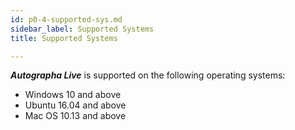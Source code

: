 ```yaml
---
id: p0-4-supported-sys.md
sidebar_label: Supported Systems
title: Supported Systems

---
```


**_Autographa Live_** is supported on the following operating systems:

-   Windows 10 and above
-   Ubuntu 16.04 and above
-   Mac OS 10.13 and above
